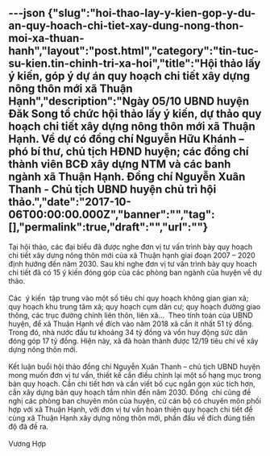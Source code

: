 ---json
{"slug":"hoi-thao-lay-y-kien-gop-y-du-an-quy-hoach-chi-tiet-xay-dung-nong-thon-moi-xa-thuan-hanh","layout":"post.html","category":"tin-tuc-su-kien.tin-chinh-tri-xa-hoi","title":"Hội thảo lấy ý kiến, góp ý dự án quy hoạch chi tiết xây dựng nông thôn mới xã Thuận Hạnh","description":"Ngày 05/10 UBND huyện Đăk Song tổ chức hội thảo lấy ý kiến, dự thảo quy hoạch chi tiết xây dựng nông thôn mới xã Thuận Hạnh. Về dự có đồng chí Nguyễn Hữu Khánh – phó bí thư, chủ tịch HĐND huyện; các đồng chí thành viên BCĐ xây dựng NTM và các banh ngành xã Thuận Hạnh. Đồng chí Nguyễn Xuân Thanh - Chủ tịch UBND huyện chủ trì hội thảo.","date":"2017-10-06T00:00:00.000Z","banner":"","tag":[],"permalink":true,"draft":"","url":""}
---
<div>Tại hội thảo, các đại biểu đã được nghe đơn vị tư vấn trình bày quy hoạch chi tiết xây dựng nông thôn mới của xã Thuận hạnh giai đoạn 2007 – 2020 định hướng đến năm 2030. Sau khi nghe đơn vị tư vấn trình bày quy hoach chi tiết đã có 15 ý kiến đóng góp của các phòng ban ngành của huyện về dự thảo. </div><div><br></div><div>Các &nbsp;ý kiến &nbsp;tập trung vào một số tiêu chí quy hoạch không gian gian xã; quy hoạch khu trung tâm xã; quy hoạch cụm dân cư; quy hoạch đường giao thông, các trục đường chính liên thôn, liên xã… &nbsp;Theo tính toán của UBND huyện, để xã Thuận Hạnh về đích vào năm 2018 xã cần ít nhất 51 tỷ đồng. Trong đó, nhà nước đầu tư khoảng 34 tỷ đồng và vốn huy động sức dân đóng góp 17 tỷ đồng. Hiện này, xã đã hoàn thành được 12/19 tiêu chí về xây dựng nông thôn mới.&nbsp;</div><div><span class="Apple-tab-span" style="white-space:pre"><br></span></div><div>Kết luận buổi hội thảo đồng chí Nguyễn Xuân Thanh – chủ tịch UBND huyện mong muốn đơn vị tư vấn, thiết kế cần điều chỉnh lại một số hạng mục trong bản quy hoạch. Cần chi tiết hơn và cần viết bố cục ngắn gọn xúc tích hơn, cần xây dựng bản quy hoạch tầm nhìn đến năm 2030. Đồng &nbsp;chí cũng đề nghị các phòng ban chuyên môn của huyện, cử cán bộ có chuyên môn phối hợp với xã Thuận Hạnh, với đơn vị tư vấn hoàn thiện quy hoạch chi tiết để cùng xã Thuận Hạnh xây dựng nông thôn mới, phấn đấu về đích đúng tiến độ đã đề ra.</div><div><br></div><div>Vương Hợp</div><div><br></div>